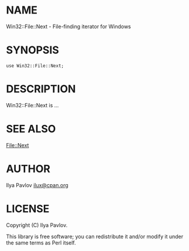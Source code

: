 # NAME

Win32::File::Next - File-finding iterator for Windows

# SYNOPSIS

    use Win32::File::Next;

# DESCRIPTION

Win32::File::Next is ...

# SEE ALSO

[File::Next](https://metacpan.org/pod/File::Next)

# AUTHOR

Ilya Pavlov <ilux@cpan.org>

# LICENSE

Copyright (C) Ilya Pavlov.

This library is free software; you can redistribute it and/or modify
it under the same terms as Perl itself.
